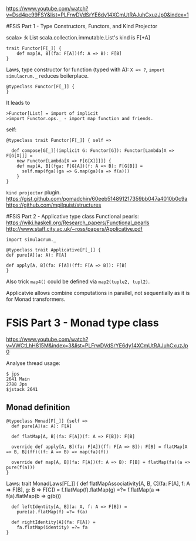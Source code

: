 https://www.youtube.com/watch?v=Dsd4pc99FSY&list=PLFrwDVdSrYE6dy14XCmUtRAJuhCxuzJp0&index=1

#FSiS Part 1 - Type Constructors, Functors, and Kind Projector


scala> :k List
scala.collection.immutable.List's kind is F[+A]

```
trait Functor[F[_]] {
    def map[A, B](fa: F[A])(f: A => B): F[B]
}
```

Laws, type constructor for function (typed with A): `X => ?`, `import simulacrum._` reduces boilerplace.

```
@typeclass Functor[F[_]] {
}
```

It leads to
```
>Functor[List] = import of implicit
>import Functor.ops._ - import map function and friends.
```

self:
```
@typeclass trait Functor[F[_]] { self =>

  def compose[G[_]](implicit G: Functor[G]): Functor[Lambda[X => F[G[X]]] =
    new Functor[Lambda[X => F[G[X]]]]] {
    def map[A, B](fga: F[G[A])(f: A => B): F[G[B]] =
      self.map(fga)(ga => G.map(ga)(a => f(a)))
    }
}
```

`kind projector` plugin.
https://gist.github.com/pomadchin/60eeb514891217359bb047a4010b0c9a
https://github.com/mpilquist/structures

#FSiS Part 2 - Applicative type class
Functional pearls:
https://wiki.haskell.org/Research_papers/Functional_pearls
http://www.staff.city.ac.uk/~ross/papers/Applicative.pdf

    import simulacrum._
    
    @typeclass trait Applicative[F[_]] {
    def pure[A](a: A): F[A]

    def apply[A, B](fa: F[A])(ff: F[A => B]): F[B]
    }
Also trick `map4()` could be defined via `map2(tuple2, tupl2)`.

Applicatvie allows combine computations in parallel, not sequentially as it is for Monad transformers.

# FSiS Part 3 - Monad type class
https://www.youtube.com/watch?v=VWCtLhH815M&index=3&list=PLFrwDVdSrYE6dy14XCmUtRAJuhCxuzJp0

Analyse thread usage:
```
$ jps
2641 Main
2788 Jps
$jstack 2641
```

## Monad definition

    @typeclass Monad[F[_]] {self =>
      def pure[A](a: A): F[A]

      def flatMap[A, B](fa: F[A])(f: A => F[B]): F[B]
    
      override def apply[A, B](fa: F[A])(ff: F[A => B]): F[B] = flatMap[A => B, B](ff)((f: A => B) => map(fa)(f))

      override def map[A, B](fa: F[A])(f: A => B): F[B] = flatMap(fa)(a => pure(f(a)))
    }

Laws:
    trait MonadLaws[F[_]] {
      def flatMapAssociativity[A, B, C](fa: F[A], f: A => F[B], g: B => F[C]) = 
        f.flatMap(f).flatMap(g) =?= f.flatMap(a => f(a).flatMap(b => g(b)))

      def leftIdentity[A, B](a: A, f: A => F[B]) = 
        pure(a).flatMap(f) =?= f(a)

      def rightIdentity[A](fa: F[A]) = 
        fa.flatMap(identity) =?= fa
    }
